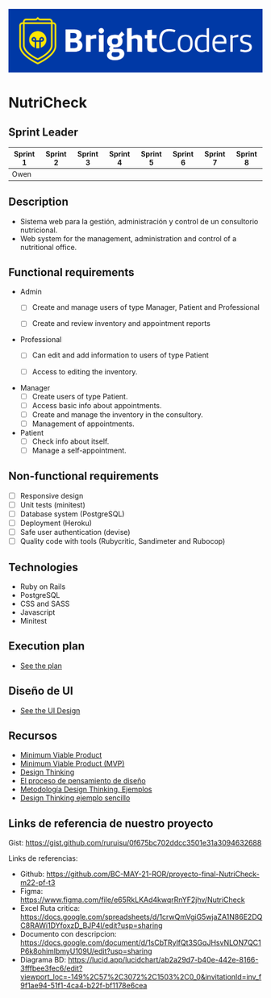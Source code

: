 ![BrightCoders Logo](img/logo-bc.png)

# NutriCheck

## Sprint Leader

| Sprint 1 | Sprint 2 | Sprint 3 | Sprint 4 | Sprint 5 | Sprint 6 | Sprint 7 | Sprint 8 |
|---|---|---|---|---|---|---|---|
| Owen  |

## Description

- Sistema web para la gestión, administración y control de un consultorio nutricional.
- Web system for the management, administration and control of a nutritional office.

## Functional requirements

- Admin
  - [ ] Create and manage users of type Manager, Patient and Professional
  - [ ] Create and review inventory and appointment reports 


- Professional
  - [ ] Can edit and add information to users of type Patient
  - [ ] Access to editing the inventory.


- Manager
  - [ ] Create users of type Patient.
  - [ ] Access basic info about appointments.
  - [ ] Create and manage the inventory in the consultory.
  - [ ] Management of appointments.

- Patient
  - [ ] Check info about itself.
  - [ ] Manage a self-appointment.

## Non-functional requirements

- [ ] Responsive design
- [ ] Unit tests (minitest)
- [ ] Database system (PostgreSQL)
- [ ] Deployment (Heroku)
- [ ] Safe user authentication (devise)
- [ ] Quality code with tools (Rubycritic, Sandimeter and Rubocop)

## Technologies

- Ruby on Rails
- PostgreSQL
- CSS and SASS
- Javascript
- Minitest


## Execution plan

<!-- > Instrucciones:*considerando que el tiempo que tienen para desarrollar el proyecto es relativamente corto, es importante elaborar una planeación que permita dimensionar el máximo avance posible. Se trata solamente de un plan que pudiera ir cambiando, pero servirá como referencia. Haz una copia de [este template en Google Sheets](https://docs.google.com/spreadsheets/d/1e3kxrdzytEhMlVp1hoItIa-eFhUjE4oFR_iy4MoDiAU/edit?usp=sharing) y actualiza los requerimientos y tiempos para este proyecto. Una vez terminado inserta el enlace al documento y asegúrate de dar acceso a todos quienes tengan este enlace. -->

- [See the plan](https://docs.google.com/spreadsheets/d/1crwQmVgiG5wjaZA1N86E2DQC8RAWi1DYfoxzD_BJP4I/edit?usp=sharing)

## Diseño de UI

- [See the UI Design](https://www.figma.com/file/e65RkLKAd4kwqrRnYF2jhv/NutriCheck)

## Recursos

- [Minimum Viable Product](https://www.agilealliance.org/glossary/mvp/#q=~(infinite~false~filters~(tags~(~'mvp))~searchTerm~'~sort~false~sortDirection~'asc~page~1))
- [Minimum Viable Product (MVP)](https://www.productplan.com/glossary/minimum-viable-product/)
- [Design Thinking](https://www.interaction-design.org/literature/topics/design-thinking)
- [El proceso de pensamiento de diseño](https://www.youtube.com/watch?v=_r0VX-aU_T8)
- [Metodología Design Thinking. Ejemplos](https://www.youtube.com/watch?v=_ul3wfKss58)
- [Design Thinking ejemplo sencillo](https://www.youtube.com/watch?v=_H33tA2-j0s)

## Links de referencia de nuestro proyecto
Gist: https://gist.github.com/ruruisu/0f675bc702ddcc3501e31a3094632688



Links de referencias:

- Github: https://github.com/BC-MAY-21-ROR/proyecto-final-NutriCheck-m22-pf-t3
- Figma: https://www.figma.com/file/e65RkLKAd4kwqrRnYF2jhv/NutriCheck
- Excel Ruta critica: https://docs.google.com/spreadsheets/d/1crwQmVgiG5wjaZA1N86E2DQC8RAWi1DYfoxzD_BJP4I/edit?usp=sharing
- Documento con descripcion: https://docs.google.com/document/d/1sCbTRylfQt3SGqJHsvNLON7QC1P6k8ohimlbmyU109U/edit?usp=sharing
- Diagrama BD: https://lucid.app/lucidchart/ab2a29d7-b40e-442e-8166-3fffbee3fec6/edit?viewport_loc=-149%2C57%2C3072%2C1503%2C0_0&invitationId=inv_f9f1ae94-51f1-4ca4-b22f-bf1178e6cea
